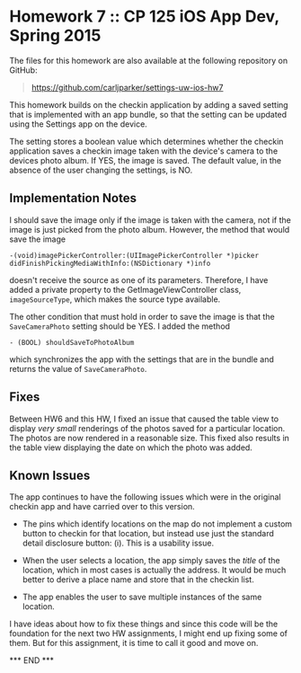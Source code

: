 # Homework 7 :: CP 125 iOS App Dev, Spring 2015 #

The files for this homework are also available at the following
repository on GitHub:

>  <https://github.com/carljparker/settings-uw-ios-hw7>

This homework builds on the checkin application by adding a saved
setting that is implemented with an app bundle, so that the setting can
be updated using the Settings app on the device.

The setting stores a boolean value which determines whether the checkin
application saves a checkin image taken with the device's camera to the
devices photo album. If YES, the image is saved. The default value, in
the absence of the user changing the settings, is NO.

## Implementation Notes ##

I should save the image only if the image is taken with the camera, not
if the image is just picked from the photo album. However, the method
that would save the image 

    -(void)imagePickerController:(UIImagePickerController *)picker didFinishPickingMediaWithInfo:(NSDictionary *)info

doesn't receive the source as one of its parameters. Therefore, I have
added a private property to the GetImageViewController class,
`imageSourceType`, which makes the source type available.

The other condition that must hold in order to save the image is that
the `SaveCameraPhoto` setting should be YES. I added the method 

    - (BOOL) shouldSaveToPhotoAlbum

which synchronizes the app with the settings that are in the bundle and
returns the value of `SaveCameraPhoto`.

## Fixes ##

Between HW6 and this HW, I fixed an issue that caused the table view to
display _very small_ renderings of the photos saved for a particular
location. The photos are now rendered in a reasonable size. This fixed
also results in the table view displaying the date on which the photo
was added.


## Known Issues ##

The app continues to have the following issues which were in the
original checkin app and have carried over to this version.

- The pins which identify locations on the map do not implement a custom
button to checkin for that location, but instead use just the standard
detail disclosure button: (i).  This is a usability issue.

- When the user selects a location, the app simply saves the _title_ of
the location, which in most cases is actually the address. It would be
much better to derive a place name and store that in the checkin list.

- The app enables the user to save multiple instances of the same
location.

I have ideas about how to fix these things and since this code will be
the foundation for the next two HW assignments, I might end up fixing
some of them. But for this assignment, it is time to call it good and
move on.


*** END ***

